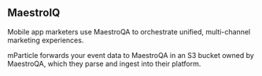 
## MaestroIQ

Mobile app marketers use MaestroQA to orchestrate unified, multi-channel marketing experiences.

mParticle forwards your event data to MaestroQA in an S3 bucket owned by MaestroQA, which they parse and ingest into their platform.  
 
